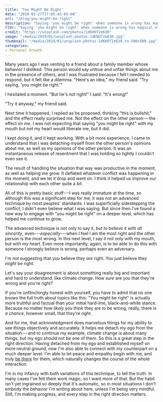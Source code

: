 ```yaml
---
title: 'You Might Be Right'
date: "2019-01-27T17:05:43-05:00"
url: "/blog/you-might-be-right"
description: "Saying 'you might be right' when someone is wrong has magical effects---upon me."
tldr: "Saying 'you might be right' when someone is wrong has magical effects---upon me. I've found that it helps me release resentment, improve relationships, be more truthful and objective, and truly be there for the other person."
credit: "https://unsplash.com/photos/1dKHOT2e630"
image: "/media/2019/01/unsplash-photos-1dKHOT2e630.jpg"
thumbnail: "/media/2019/01/unsplash-photos-1dKHOT2e630.tn-500x500.jpg"
categories:
- Personal Growth
---
```

Many years ago I was venting to a friend about a family member whose behavior I disliked.
This person would say untrue and unfair things about me in the presence of others, and I was frustrated because I felt I needed to respond, but it felt like a dilemma.
"Here's an idea," my friend said.
"Try saying, 'you might be right.'"
<!--more-->

I hesitated a moment.
"But he's *not* right!" I said.
"It's *wrong*!"

"Try it anyway," my friend said.

Next time it happened, I replied as he proposed, thinking "this is bullshit," and the effect really surprised me.
Not the effect on the other person---the effect on *me*.
I was not expecting that saying "you might be right" with my mouth but not my heart would liberate me, but it did.

I kept doing it, and it kept working.
With a bit more experience, I came to understand that I was detaching myself from the other person's opinions about me, as well as my opinions of the other person.
It was an instantaneous release of resentment that I was holding so tightly I couldn't even see it.

The result of handling the situation that way was productive in the moment, as well as helping me grow.
It deflated whatever conflict was happening in the moment, and we let it drop and went on.
I think it helped us improve our relationship with each other quite a bit.

All of this is pretty basic stuff---I was really immature at the time, so although this was a significant step for me, it was not an advanced technique by most peoples' standards.
I was superficially sidestepping the conflict; I didn't even believe what I was saying.
But since then I've found a new way to engage with "you might be right" on a deeper level, which has helped me continue to grow.

The advanced technique is not only to say it, *but to believe it with all sincerity*, even---*especially*---when I feel I am the most right and the other person is the most wrong.
In this next level, I say it not only with my mouth, but with my heart.
Even more importantly, again, is to be able to do this with someone I strongly believe is wrong, perhaps even an adversary.

I'm not suggesting that you believe they *are* right.
You just believe they *might* be right.

Let's say your disagreement is about something really big and important and hard to understand, like climate change.
How *sure* are you that they're wrong and you're right?

If you're unflinchingly honest with yourself, you have to admit that no one *knows* the full truth about topics like this.
"You might be right" is actually more truthful and factual than your initial hard-line, black-and-white stance.
Because no matter how *likely* you think they are to be wrong, really, there *is a chance*, however small, that they're right.

And for me, that acknowledgment does marvelous things for my ability to see things objectively and accurately.
It helps me detach my ego from the situation---and to continue my example, climate change is about many things, but my ego should not be one of them.
So this is a great step in the right direction.
Having detached from my ego and established myself on more neutral ground, now I'm also able to connect with my counterpart on a much deeper level.
I'm able to let peace and empathy begin with me, and truly [be there](/blog/three-steps-to-psychological-safety/) for them, which naturally changes the course of the whole interaction.

I'm in my infancy with both variations of this technique, to tell the truth.
In many cases I've felt them work magic, so I want more of that.
But the habit isn't yet ingrained so deeply that it's automatic, so in most situations I don't embody the behavior I'm writing about here, unless I'm being very mindful.
Still, I'm making progress, and every step in the right direction matters.
